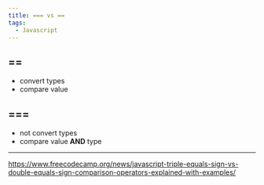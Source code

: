 ```yaml
---
title: === vs ==
tags:
  - Javascript
---
```


## ==

- convert types
- compare value

## ===

- not convert types
- compare value **AND** type

---

https://www.freecodecamp.org/news/javascript-triple-equals-sign-vs-double-equals-sign-comparison-operators-explained-with-examples/
